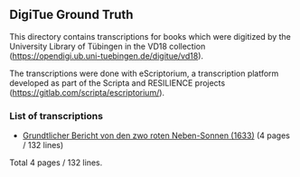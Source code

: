 ## DigiTue Ground Truth

This directory contains transcriptions for books which were digitized
by the University Library of Tübingen in the VD18 collection
(https://opendigi.ub.uni-tuebingen.de/digitue/vd18).

The transcriptions were done with eScriptorium, a transcription platform
developed as part of the Scripta and RESILIENCE projects
(https://gitlab.com/scripta/escriptorium/).

### List of transcriptions

- [Grundtlicher Bericht von den zwo roten Neben-Sonnen (1633)](https://opendigi.ub.uni-tuebingen.de/opendigi/Bd231_qt_2) (4 pages / 132 lines)

Total 4 pages / 132 lines.
